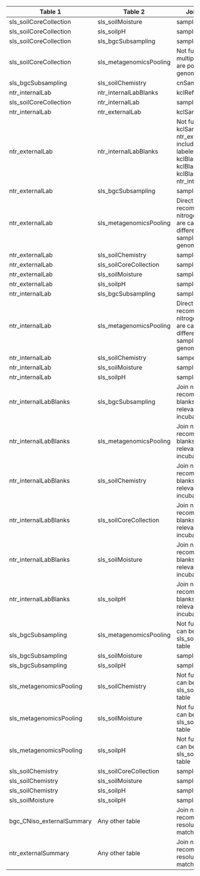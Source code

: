 |Table 1|Table 2|Join by field(s)|
|------------------------|------------------------|-------------------------------|
sls_soilCoreCollection|sls_soilMoisture|sampleID
sls_soilCoreCollection|sls_soilpH|sampleID
sls_soilCoreCollection|sls_bgcSubsampling|sampleID
sls_soilCoreCollection|sls_metagenomicsPooling|Not fully automatable: multiple sampleIDs are pooled into genomicsPooledIDList
sls_bgcSubsampling|sls_soilChemistry|cnSampleID
ntr_internalLab|ntr_internalLabBlanks|kclReferenceID
sls_soilCoreCollection|ntr_internalLab|sampleID
ntr_internalLab|ntr_externalLab|kclSampleID
ntr_externalLab|ntr_internalLabBlanks|Not fully automatable: kclSampleID in ntr\_externalLab includes samples labeled as kclBlank1ID, kclBlank2ID, and kclBlank3ID in ntr\_internalLabBlanks
ntr_externalLab|sls_bgcSubsampling|sampleID
ntr_externalLab|sls_metagenomicsPooling|Direct join not recommended: nitrogen incubations are carried out on a different set of samples from genomic sequencing
ntr_externalLab|sls_soilChemistry|sampleID
ntr_externalLab|sls_soilCoreCollection|sampleID
ntr_externalLab|sls_soilMoisture|sampleID
ntr_externalLab|sls_soilpH|sampleID
ntr_internalLab|sls_bgcSubsampling|sampleID
ntr_internalLab|sls_metagenomicsPooling|Direct join not recommended: nitrogen incubations are carried out on a different set of samples from genomic sequencing
ntr_internalLab|sls_soilChemistry|sampeID
ntr_internalLab|sls_soilMoisture|sampleID
ntr_internalLab|sls_soilpH|sampleID
ntr_internalLabBlanks|sls_bgcSubsampling|Join not recommended: lab blanks are only relevant to nitrogen incubation samples
ntr_internalLabBlanks|sls_metagenomicsPooling|Join not recommended: lab blanks are only relevant to nitrogen incubation samples
ntr_internalLabBlanks|sls_soilChemistry|Join not recommended: lab blanks are only relevant to nitrogen incubation samples
ntr_internalLabBlanks|sls_soilCoreCollection|Join not recommended: lab blanks are only relevant to nitrogen incubation samples
ntr_internalLabBlanks|sls_soilMoisture|Join not recommended: lab blanks are only relevant to nitrogen incubation samples
ntr_internalLabBlanks|sls_soilpH|Join not recommended: lab blanks are only relevant to nitrogen incubation samples
sls_bgcSubsampling|sls_metagenomicsPooling|Not fully automatable: can be joined via the sls_soilCoreCollection table
sls_bgcSubsampling|sls_soilMoisture|sampleID
sls_bgcSubsampling|sls_soilpH|sampleID
sls_metagenomicsPooling|sls_soilChemistry|Not fully automatable: can be joined via the sls_soilCoreCollection table
sls_metagenomicsPooling|sls_soilMoisture|Not fully automatable: can be joined via the sls_soilCoreCollection table
sls_metagenomicsPooling|sls_soilpH|Not fully automatable: can be joined via the sls_soilCoreCollection table
sls_soilChemistry|sls_soilCoreCollection|sampleID
sls_soilChemistry|sls_soilMoisture|sampleID
sls_soilChemistry|sls_soilpH|sampleID
sls_soilMoisture|sls_soilpH|sampleID
bgc\_CNiso\_externalSummary|Any other table|Join not recommended. Data resolution does not match other tables.
ntr_externalSummary|Any other table|Join not recommended. Data resolution does not match other tables.
